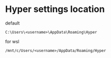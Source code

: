 # Hyper settings location
default
```
C:\Users\<username>\AppData\Roaming\Hyper
```

for wsl
```
/mnt/c/Users/<username>/AppData/Roaming/Hyper
```